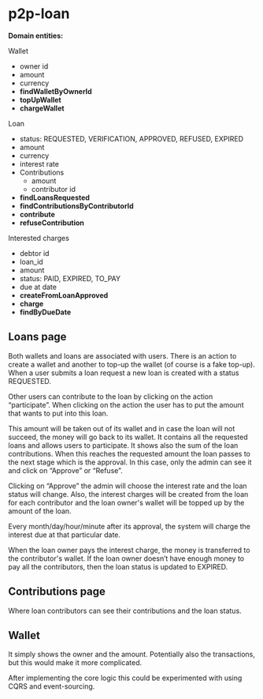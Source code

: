 # p2p-loan

**Domain entities:**

Wallet
- owner id
- amount
- currency
- **findWalletByOwnerId**
- **topUpWallet**
- **chargeWallet**

Loan
- status: REQUESTED, VERIFICATION, APPROVED, REFUSED, EXPIRED
- amount
- currency
- interest rate
- Contributions
    - amount
    - contributor id
- **findLoansRequested**
- **findContributionsByContributorId**
- **contribute**
- **refuseContribution**

Interested charges
- debtor id
- loan_id
- amount
- status: PAID, EXPIRED, TO_PAY
- due at date
- **createFromLoanApproved**
- **charge**
- **findByDueDate**




## Loans page

Both wallets and loans are associated with users. 
There is an action to create a wallet and another to top-up the wallet (of course is a fake top-up). 
When a user submits a loan request a new loan is created with a status REQUESTED. 

Other users can contribute to the loan by clicking on the action “participate”. When clicking on the action the user has to put the amount that wants to put into this loan. 

This amount will be taken out of its wallet and in case the loan will not succeed, the money will go back to its wallet. 
It contains all the requested loans and allows users to participate. It shows also the sum of the loan contributions. When this reaches the requested amount the loan passes to the next stage which is the approval. In this case, only the admin can see it and click on “Approve” or “Refuse”. 

Clicking on “Approve” the admin will choose the interest rate and the loan status will change. Also, the interest charges will be created from the loan for each contributor and the loan owner's wallet will be topped up by the amount of the loan. 

Every month/day/hour/minute after its approval, the system will charge the interest due at that particular date.

When the loan owner pays the interest charge, the money is transferred to the contributor's wallet. 
If the loan owner doesn’t have enough money to pay all the contributors, then the loan status is updated to EXPIRED.

## Contributions page
Where loan contributors can see their contributions and the loan status. 

## Wallet 

It simply shows the owner and the amount. Potentially also the transactions, but this would make it more complicated. 

After implementing the core logic this could be experimented with using CQRS and event-sourcing. 


